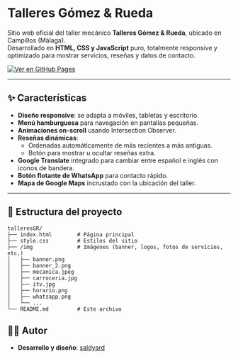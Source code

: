 # Talleres Gómez & Rueda

Sitio web oficial del taller mecánico **Talleres Gómez & Rueda**, ubicado en Campillos (Málaga).  
Desarrollado en **HTML, CSS y JavaScript** puro, totalmente responsive y optimizado para mostrar servicios, reseñas y datos de contacto.

[![Ver en GitHub Pages](https://img.shields.io/badge/Demo-GitHub%20Pages-blue?logo=github)](https://saldyard.github.io/talleresGR/)

---

## ✨ Características

- **Diseño responsive**: se adapta a móviles, tabletas y escritorio.
- **Menú hamburguesa** para navegación en pantallas pequeñas.
- **Animaciones on-scroll** usando Intersection Observer.
- **Reseñas dinámicas**:
  - Ordenadas automáticamente de más recientes a más antiguas.
  - Botón para mostrar u ocultar reseñas extra.
- **Google Translate** integrado para cambiar entre español e inglés con iconos de bandera.
- **Botón flotante de WhatsApp** para contacto rápido.
- **Mapa de Google Maps** incrustado con la ubicación del taller.

---

## 📂 Estructura del proyecto

```
talleresGR/
├── index.html        # Página principal
├── style.css         # Estilos del sitio
├── /img              # Imágenes (banner, logos, fotos de servicios, etc.)
│   ├── banner.png
│   ├── banner_2.png
│   ├── mecanica.jpeg
│   ├── carroceria.jpg
│   ├── itv.jpg
│   ├── horario.png
│   ├── whatsapp.png
│   └── ...
└── README.md         # Este archivo
```

## 👨‍💻 Autor

- **Desarrollo y diseño**: [saldyard](https://github.com/saldyard)
